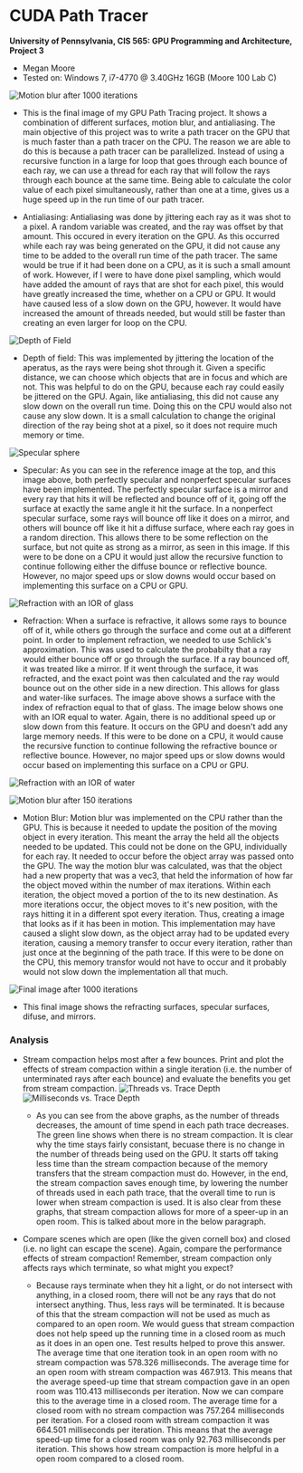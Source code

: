 CUDA Path Tracer
================

**University of Pennsylvania, CIS 565: GPU Programming and Architecture, Project 3**

* Megan Moore
* Tested on: Windows 7, i7-4770 @ 3.40GHz 16GB (Moore 100 Lab C)

![](img/motion_blur_1000.png "Motion blur after 1000 iterations")
* This is the final image of my GPU Path Tracing project.  It shows a combination of different surfaces, motion blur, and antialiasing.  The main objective of this project was to write a path tracer on the GPU that is much faster than a path tracer on the CPU.  The reason we are able to do this is because a path tracer can be parallelized.  Instead of using a recursive function in a large for loop that goes through each bounce of each ray, we can use a thread for each ray that will follow the rays through each bounce at the same time.  Being able to calculate the color value of each pixel simultaneously, rather than one at a time, gives us a huge speed up in the run time of our path tracer.  

* Antialiasing: Antialiasing was done by jittering each ray as it was shot to a pixel.  A random variable was created, and the ray was offset by that amount.  This occured in every iteration on the GPU.  As this occurred while each ray was being generated on the GPU, it did not cause any time to be added to the overall run time of the path tracer.  The same would be true if it had been done on a CPU, as it is such a small amount of work.  However, if I were to have done pixel sampling, which would have added the amount of rays that are shot for each pixel, this would have greatly increased the time, whether on a CPU or GPU.  It would have caused less of a slow down on the GPU, however. It would have increased the amount of threads needed, but would still be faster than creating an even larger for loop on the CPU.  

![](img/DOF1.png "Depth of Field")
* Depth of field: This was implemented by jittering the location of the aperatus, as the rays were being shot through it.  Given a specific distance, we can choose which objects that are in focus and which are not.  This was helpful to do on the GPU, because each ray could easily be jittered on the GPU.  Again, like antialiasing, this did not cause any slow down on the overall run time.  Doing this on the CPU would also not cause any slow down.  It is a small calculation to change the original direction of the ray being shot at a pixel, so it does not require much memory or time. 

![](img/specular1.png "Specular sphere")
* Specular:  As you can see in the reference image at the top, and this image above, both perfectly specular and nonperfect specular surfaces have been implemented.  The perfectly specular surface is a mirror and every ray that hits it will be reflected and bounce off of it, going off the surface at exactly the same angle it hit the surface.  In a nonperfect specular surface, some rays will bounce off like it does on a mirror, and others will bounce off like it hit a diffuse surface, where each ray goes in a random direction.  This allows there to be some reflection on the surface, but not quite as strong as a mirror, as seen in this image.  If this were to be done on a CPU it would just allow the recursive function to continue following either the diffuse bounce or reflective bounce. However, no major speed ups or slow downs would occur based on implementing this surface on a CPU or GPU. 

![](img/refraction_correct3(glass).png "Refraction with an IOR of glass")
* Refraction:  When a surface is refractive, it allows some rays to bounce off of it, while others go through the surface and come out at a different point.  In order to implement refraction, we needed to use Schlick's approximation.  This was used to calculate the probabilty that a ray would either bounce off or go through the surface.  If a ray bounced off, it was treated like a mirror.  If it went through the surface, it was refracted, and the exact point was then calculated and the ray would bounce out on the other side in a new direction.  This allows for glass and water-like surfaces.  The image above shows a surface with the index of refraction equal to that of glass.  The image below shows one with an IOR equal to water. Again, there is no additional speed up or slow down from this feature.  It occurs on the GPU and doesn't add any large memory needs.  If this were to be done on a CPU, it would cause the recursive function to continue following the refractive bounce or reflective bounce.  However, no major speed ups or slow downs would occur based on implementing this surface on a CPU or GPU. 

![](img/refraction_correct2(water).png "Refraction with an IOR of water")

![](img/motion_blur1.png "Motion blur after 150 iterations")
* Motion Blur:  Motion blur was implemented on the CPU rather than the GPU.  This is because it needed to update the position of the moving object in every iteration.  This meant the array the held all the objects needed to be updated.  This could not be done on the GPU, individually for each ray.  It needed to occur before the object array was passed onto the GPU.  The way the motion blur was calculated, was that the object had a new property that was a vec3, that held the information of how far the object moved within the number of max iterations.  Within each iteration, the object moved a portion of the to its new destination.  As more iterations occur, the object moves to it's new position, with the rays hitting it in a different spot every iteration.  Thus, creating a image that looks as if it has been in motion.  This implementation may have caused a slight slow down, as the object array had to be updated every iteration, causing a memory transfer to occur every iteration, rather than just once at the beginning of the path trace.  If this were to be done on the CPU, this memory transfor would not have to occur and it probably would not slow down the implementation all that much.  


![](img/final1000.png "Final image after 1000 iterations")
* This final image shows the refracting surfaces, specular surfaces, difuse, and mirrors.  

### Analysis

* Stream compaction helps most after a few bounces. Print and plot the
  effects of stream compaction within a single iteration (i.e. the number of
  unterminated rays after each bounce) and evaluate the benefits you get from
  stream compaction.
  ![](img/Proj3_chart1.png "Threads vs. Trace Depth")
  ![](img/Proj3_chart2.png "Milliseconds vs. Trace Depth")
  * As you can see from the above graphs, as the number of threads decreases, the amount of time spend in each path trace decreases.  The green line shows when there is no stream compaction.  It is clear why the time stays fairly consistant, becuase there is no change in the number of threads being used on the GPU.  It starts off taking less time than the stream compaction because of the memory transfers that the stream compaction must do.  However, in the end, the stream compaction saves enough time, by lowering the number of threads used in each path trace, that the overall time to run is lower when stream compaction is used.  It is also clear from these graphs, that stream compaction allows for more of a speer-up in an open room.  This is talked about more in the below paragraph.  
* Compare scenes which are open (like the given cornell box) and closed
  (i.e. no light can escape the scene). Again, compare the performance effects
  of stream compaction! Remember, stream compaction only affects rays which
  terminate, so what might you expect?

  * Because rays terminate when they hit a light, or do not intersect with anything, in a closed room, there will not be any rays that do not intersect anything.  Thus, less rays will be terminated.  It is because of this that the stream compaction will not be used as much as compared to an open room.  We would guess that stream compaction does not help speed up the running time in a closed room as much as it does in an open one.  Test results helped to prove this answer.  The average time that one iteration took in an open room with no stream compaction was 578.326 milliseconds.  The average time for an open room with stream compaction was 467.913.  This means that the average speed-up time that stream compaction gave in an open room was 110.413 milliseconds per iteration.  Now we can compare this to the average time in a closed room.  The average time for a closed room with no stream compaction was 757.264 milliseconds per iteration.  For a closed room with stream compaction it was 664.501 milliseconds per iteration.  This means that the average speed-up time for a closed room was only 92.763 milliseconds per iteration.  This shows how stream compaction is more helpful in a open room compared to a closed room.  


